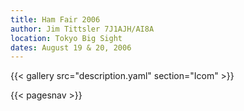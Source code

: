 ```yaml
---
title: Ham Fair 2006
author: Jim Tittsler 7J1AJH/AI8A
location: Tokyo Big Sight
dates: August 19 & 20, 2006
---
```


{{< gallery src="description.yaml" section="Icom" >}}

{{< pagesnav >}}

